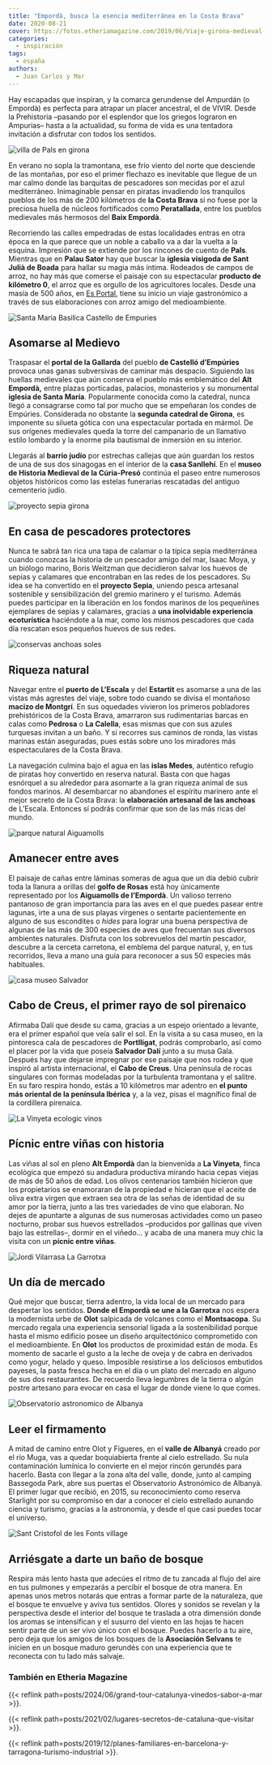 ```yaml
---
title: "Empordà, busca la esencia mediterránea en la Costa Brava"
date: 2020-08-21
cover: https://fotos.etheriamagazine.com/2019/06/Viaje-girona-medieval-e1559737808621.jpg
categories: 
  - inspiración
tags: 
  - españa
authors: 
  - Juan Carlos y Mar
---
```


Hay escapadas que inspiran, y la comarca gerundense del Ampurdán (o Empordà) es perfecta 
para atrapar un placer ancestral, el de VIVIR. Desde la Prehistoria –pasando por el 
esplendor que los griegos lograron en Ampurias– hasta a la actualidad, su forma de vida 
es una tentadora invitación a disfrutar con todos los sentidos. 

![villa de Pals en girona](https://fotos.etheriamagazine.com/2019/06/Viaje-girona-medieval-e1559737808621.jpg "Villa medieval de Pals, en el Bajo Empordá.")

En verano no sopla la tramontana, ese frío viento del norte que desciende de las 
montañas, por eso el primer flechazo es inevitable que llegue de un mar calmo donde las 
barquitas de pescadores son mecidas por el azul mediterráneo. Inimaginable pensar en 
piratas invadiendo los tranquilos pueblos de los más de 200 kilómetros de **la Costa 
Brava** si no fuese por la preciosa huella de núcleos fortificados como **Peratallada**, 
entre los pueblos medievales más hermosos del **Baix Empordà**. 

Recorriendo las calles empedradas de estas localidades entras en otra época en la que 
parece que un noble a caballo va a dar la vuelta a la esquina. Impresión que se extiende 
por los rincones de cuento de **Pals**. Mientras que en **Palau Sator** hay que buscar 
la **iglesia visigoda de Sant Julià de Boada** para hallar su magia más íntima. Rodeados 
de campos de arroz, no hay más que comerse el paisaje con su espectacular **producto de 
kilómetro 0**, el arroz que es orgullo de los agricultores locales. Desde una masía de 
500 años, en [Es Portal](https://www.esportalhotel.com/es/hotel-esportal/), tiene su 
inicio un viaje gastronómico a través de sus elaboraciones con arroz amigo del 
medioambiente. 

![Santa Maria Basilica Castello de Empuries](https://fotos.etheriamagazine.com/2019/06/viaje-girona-castello-empuries.jpg "Basílica de Santa María, en Castelló d'Empuries.")

## Asomarse al Medievo

Traspasar el **portal de la Gallarda** del pueblo **de Castelló d’Empúries** provoca 
unas ganas subversivas de caminar más despacio. Siguiendo las huellas medievales que aún 
conserva el pueblo más emblemático del **Alt Empordà,** entre plazas porticadas, 
palacios, monasterios y su monumental **iglesia de Santa María**. Popularmente conocida 
como la catedral, nunca llegó a consagrarse como tal por mucho que se empeñaran los 
condes de Empúries. Considerada no obstante la **segunda catedral de Girona**, es 
imponente su silueta gótica con una espectacular portada en mármol. De sus orígenes 
medievales queda la torre del campanario de un llamativo estilo lombardo y la enorme 
pila bautismal de inmersión en su interior. 

Llegarás al **barrio judío** por estrechas callejas que aún guardan los restos de una de 
sus dos sinagogas en el interior de la **casa Sanllehí**. En el **museo de Historia 
Medieval de la Cúria-Presó** continúa el paseo entre numerosos objetos históricos como 
las estelas funerarias rescatadas del antiguo cementerio judío. 

![proyecto sepia girona](https://fotos.etheriamagazine.com/2019/06/Viaje-girona-proyecto-sepia.jpg "Proyecto Sepia.")

## En casa de pescadores protectores

Nunca te sabrá tan rica una tapa de calamar o la típica sepia mediterránea cuando 
conozcas la historia de un pescador amigo del mar, Isaac Moya, y un biólogo marino, 
Boris Weitzman que decidieron salvar los huevos de sepias y calamares que encontraban en 
las redes de los pescadores. Su idea se ha convertido en el **proyecto Sepia**, uniendo 
pesca artesanal sostenible y sensibilización del gremio marinero y el turismo. Además 
puedes participar en la liberación en los fondos marinos de los pequeñines ejemplares de 
sepias y calamares, gracias a **una inolvidable experiencia ecoturística** haciéndote a 
la mar, como los mismos pescadores que cada día rescatan esos pequeños huevos de sus 
redes. 

![conservas anchoas soles](https://fotos.etheriamagazine.com/2019/06/viaje-girona-anchoas.jpg "Factoría de conservas de anchoas Solés, en L’Escala.")

## Riqueza natural

Navegar entre el **puerto de L’Escala** y del **Estartit** es asomarse a una de las 
vistas más agrestes del viaje, sobre todo cuando se divisa el montañoso **macizo de 
Montgrí**. En sus oquedades vivieron los primeros pobladores prehistóricos de la Costa 
Brava, amarraron sus rudimentarias barcas en calas como **Pedrosa** o **La Calella**, 
esas mismas que con sus azules turquesas invitan a un baño. Y si recorres sus caminos de 
ronda, las vistas marinas están aseguradas, pues estás sobre uno los miradores más 
espectaculares de la Costa Brava. 

La navegación culmina bajo el agua en las **islas Medes**, auténtico refugio de piratas 
hoy convertido en reserva natural. Basta con que hagas esnórquel a su alrededor para 
asomarte a la gran riqueza animal de sus fondos marinos. Al desembarcar no abandones el 
espíritu marinero ante el mejor secreto de la Costa Brava: la **elaboración artesanal de 
las anchoas** de L’Escala. Entonces sí podrás confirmar que son de las más ricas del 
mundo. 

![parque natural Aiguamolls](https://fotos.etheriamagazine.com/2019/06/viaje-girona-naturaleza.jpg "Parque Natural de Aiguamolls de l'Emporda.")

## Amanecer entre aves

El paisaje de cañas entre láminas someras de agua que un día debió cubrir toda la 
llanura a orillas del **golfo de Rosas** está hoy únicamente representado por los 
**Aiguamolls de l’Empordà**. Un valioso terreno pantanoso de gran importancia para las 
aves en el que puedes pasear entre lagunas, irte a una de sus playas vírgenes o sentarte 
pacientemente en alguno de sus escondites o _hides_ para lograr una buena perspectiva de 
algunas de las más de 300 especies de aves que frecuentan sus diversos ambientes 
naturales. Disfruta con los sobrevuelos del martín pescador, descubre a la cerceta 
carretona, el emblema del parque natural, y, en tus recorridos, lleva a mano una guía 
para reconocer a sus 50 especies más habituales. 

![casa museo Salvador](https://fotos.etheriamagazine.com/2019/06/viaje-girona-casa-gaudi.jpg "Casa museo de Salvador Dalí.")

## Cabo de Creus, el primer rayo de sol pirenaico

Afirmaba Dalí que desde su cama, gracias a un espejo orientado a levante, era el primer 
español que veía salir el sol. En la visita a su casa museo, en la pintoresca cala de 
pescadores de **Portlligat**, podrás comprobarlo, así como el placer por la vida que 
poseía **Salvador Dalí** junto a su musa Gala. Después hay que dejarse impregnar por ese 
paisaje que nos rodea y que inspiró al artista internacional, el **Cabo de Creus**. Una 
península de rocas singulares con formas modeladas por la turbulenta tramontana y el 
salitre. En su faro respira hondo, estás a 10 kilómetros mar adentro en **el punto más 
oriental de la península Ibérica** y, a la vez, pisas el magnífico final de la 
cordillera pirenaica. 

![La Vinyeta ecologic vinos](https://fotos.etheriamagazine.com/2019/06/viaje-girona-bodegas.jpg "Vinos ecológicos de la Bodega La Vinyeta.")

## Pícnic entre viñas con historia

Las viñas al sol en pleno **Alt Empordà** dan la bienvenida a **La Vinyeta**, finca 
ecológica que empezó su andadura productiva mirando hacia cepas viejas de más de 50 años 
de edad. Los olivos centenarios también hicieron que los propietarios se enamoraran de 
la propiedad e hicieran que el aceite de oliva extra virgen que extraen sea otra de las 
señas de identidad de su amor por la tierra, junto a las tres variedades de vino que 
elaboran. No dejes de apuntarte a algunas de sus numerosas actividades como un paseo 
nocturno, probar sus huevos estrellados –producidos por gallinas que viven bajo las 
estrellas–, dormir en el viñedo... y acaba de una manera muy chic la visita con un 
**pícnic entre viñas**. 

![Jordi Vilarrasa La Garrotxa](https://fotos.etheriamagazine.com/2019/06/viaje-girona-mercados.jpg "Jordi Vilarrasa vende productos de cerdo.")

## Un día de mercado

Qué mejor que buscar, tierra adentro, la vida local de un mercado para despertar los 
sentidos. **Donde el Empordà se une a la Garrotxa** nos espera la modernista urbe de 
**Olot** salpicada de volcanes como el **Montsacopa**. Su mercado regala una experiencia 
sensorial ligada a la sostenibilidad porque hasta el mismo edificio posee un diseño 
arquitectónico comprometido con el medioambiente. En **Olot** los productos de 
proximidad están de moda. Es momento de sacarle el gusto a la leche de oveja y de cabra 
en derivados como yogur, helado y queso. Imposible resistirse a los deliciosos embutidos 
payeses, la pasta fresca hecha en el día o un plato del mercado en alguno de sus dos 
restaurantes. De recuerdo lleva legumbres de la tierra o algún postre artesano para 
evocar en casa el lugar de donde viene lo que comes. 

![Observatorio astronomico de Albanya](https://fotos.etheriamagazine.com/2019/06/viaje-girona-observar-estrellas.jpg "Observatorio astronómico de Albanya.")

## Leer el firmamento

A mitad de camino entre Olot y Figueres, en el **valle de Albanyá** creado por el río 
Muga, vas a quedar boquiabierta frente al cielo estrellado. Su nula contaminación 
lumínica lo convierte en el mejor rincón gerundés para hacerlo. Basta con llegar a la 
zona alta del valle, donde, junto al camping Bassegoda Park, abre sus puertas el 
Observatorio Astronómico de Albanyà. El primer lugar que recibió, en 2015, su 
reconocimiento como reserva Starlight por su compromiso en dar a conocer el cielo 
estrellado aunando ciencia y turismo, gracias a la astronomía, y desde el que casi 
puedes tocar el universo. 

![Sant Cristofol de les Fonts village](https://fotos.etheriamagazine.com/2019/06/viaje-girona-banos-bosque.jpg "Baños de bosque.")

## Arriésgate a darte un baño de bosque

Respira más lento hasta que adecúes el ritmo de tu zancada al flujo del aire en tus 
pulmones y empezarás a percibir el bosque de otra manera. En apenas unos metros notarás 
que entras a formar parte de la naturaleza, que el bosque te envuelve y aviva tus 
sentidos. Olores y sonidos se revelan y la perspectiva desde el interior del bosque te 
traslada a otra dimensión donde los aromas se intensifican y el susurro del viento en 
las hojas te hacen sentir parte de un ser vivo único con el bosque. Puedes hacerlo a tu 
aire, pero deja que los amigos de los bosques de la **Asociación Selvans** te inicien en 
un bosque maduro gerundés con una experiencia que te reconecta con tu lado más salvaje. 

### También en Etheria Magazine

{{< reflink path=posts/2024/06/grand-tour-catalunya-vinedos-sabor-a-mar >}}. 

{{< reflink path=posts/2021/02/lugares-secretos-de-cataluna-que-visitar >}}. 

{{< reflink 
path=posts/2019/12/planes-familiares-en-barcelona-y-tarragona-turismo-industrial >}}.

